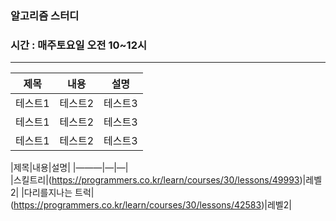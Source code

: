 ### 알고리즘 스터디
### 시간 : 매주토요일 오전 10~12시

****

|제목|내용|설명|
|------|---|---|
|테스트1|테스트2|테스트3|
|테스트1|테스트2|테스트3|
|테스트1|테스트2|테스트3|

|제목|내용|설명|
|———|—|—|                                               
|스킬트리|(https://programmers.co.kr/learn/courses/30/lessons/49993)|레벨2|
|다리를지나는 트럭|(https://programmers.co.kr/learn/courses/30/lessons/42583)|레벨2|
